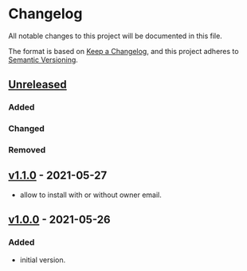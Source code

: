 # Changelog
All notable changes to this project will be documented in this file.

The format is based on [Keep a Changelog](https://keepachangelog.com/en/1.0.0/),
and this project adheres to [Semantic Versioning](https://semver.org/spec/v2.0.0.html).

## [Unreleased]

### Added
### Changed
### Removed

## [v1.1.0] - 2021-05-27

- allow to install with or without owner email.

## [v1.0.0] - 2021-05-26
### Added
- initial version.

[Unreleased]: https://github.com/appsembler/vanta_agent_role/compare/v1.1.0...HEAD
[v1.1.0]: https://github.com/appsembler/vanta_agent_role/releases/tag/v1.0.0..v1.1.0
[v1.0.0]: https://github.com/appsembler/vanta_agent_role/releases/tag/v1.0.0
